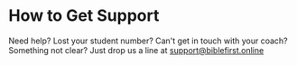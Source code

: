 # How to Get Support

Need help? Lost your student number? Can't get in touch with your coach? Something not clear? Just drop us a line at [support@biblefirst.online](mailto:support@biblefirst.online?subject=Support%20Request)
